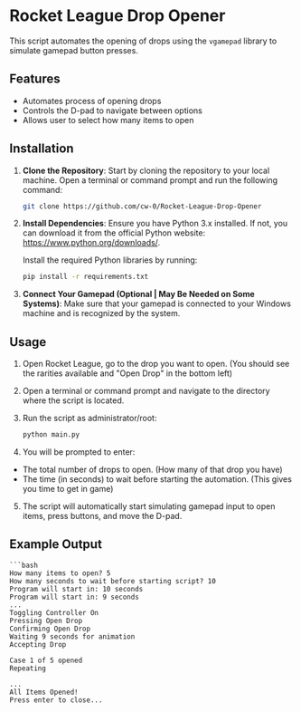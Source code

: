 # Rocket League Drop Opener

This script automates the opening of drops using the `vgamepad` library to simulate gamepad button presses.

## Features
- Automates process of opening drops
- Controls the D-pad to navigate between options
- Allows user to select how many items to open

## Installation

1. **Clone the Repository**:
   Start by cloning the repository to your local machine. Open a terminal or command prompt and run the following command:
   
   ```bash
   git clone https://github.com/cw-0/Rocket-League-Drop-Opener

2. **Install Dependencies**:
    Ensure you have Python 3.x installed. If not, you can download it from the official Python website: https://www.python.org/downloads/.

    Install the required Python libraries by running:

    ```bash
    pip install -r requirements.txt

3. **Connect Your Gamepad (Optional | May Be Needed on Some Systems)**:
    Make sure that your gamepad is connected to your Windows machine and is recognized by the system.

## Usage

1. Open Rocket League, go to the drop you want to open. (You should see the rarities available and "Open Drop" in the bottom left) 

2. Open a terminal or command prompt and navigate to the directory where the script is located.

3. Run the script as administrator/root:

    ```bash
    python main.py

4. You will be prompted to enter:

* The total number of drops to open. (How many of that drop you have)
* The time (in seconds) to wait before starting the automation. (This gives you time to get in game)

5. The script will automatically start simulating gamepad input to open items, press buttons, and move the D-pad.

## Example Output
    ```bash
    How many items to open? 5
    How many seconds to wait before starting script? 10
    Program will start in: 10 seconds
    Program will start in: 9 seconds
    ...
    Toggling Controller On
    Pressing Open Drop
    Confirming Open Drop
    Waiting 9 seconds for animation
    Accepting Drop

    Case 1 of 5 opened
    Repeating

    ...
    All Items Opened!
    Press enter to close...

